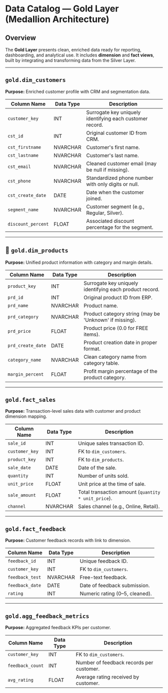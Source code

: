 # Data Catalog — Gold Layer (Medallion Architecture)

## Overview
The **Gold Layer** presents clean, enriched data ready for reporting, dashboarding, and analytical use. It includes **dimension** and **fact views**, built by integrating and transforming data from the Silver Layer.

---

## `gold.dim_customers`

**Purpose:** Enriched customer profile with CRM and segmentation data.

| Column Name       | Data Type | Description                                                  |
|-------------------|-----------|--------------------------------------------------------------|
| `customer_key`    | INT       | Surrogate key uniquely identifying each customer record.     |
| `cst_id`          | INT       | Original customer ID from CRM.                               |
| `cst_firstname`   | NVARCHAR  | Customer's first name.                                       |
| `cst_lastname`    | NVARCHAR  | Customer's last name.                                        |
| `cst_email`       | NVARCHAR  | Cleaned customer email (may be null if missing).             |
| `cst_phone`       | NVARCHAR  | Standardized phone number with only digits or null.          |
| `cst_create_date` | DATE      | Date when the customer joined.                               |
| `segment_name`    | NVARCHAR  | Customer segment (e.g., Regular, Silver).                    |
| `discount_percent`| FLOAT     | Associated discount percentage for the segment.              |

---

## 🔷 `gold.dim_products`

**Purpose:** Unified product information with category and margin details.

| Column Name       | Data Type | Description                                                   |
|-------------------|-----------|---------------------------------------------------------------|
| `product_key`     | INT       | Surrogate key uniquely identifying each product record.       |
| `prd_id`          | INT       | Original product ID from ERP.                                 |
| `prd_name`        | NVARCHAR  | Product name.                                                 |
| `prd_category`    | NVARCHAR  | Product category string (may be 'Unknown' if missing).        |
| `prd_price`       | FLOAT     | Product price (0.0 for FREE items).                           |
| `prd_create_date` | DATE      | Product creation date in proper format.                       |
| `category_name`   | NVARCHAR  | Clean category name from category table.                      |
| `margin_percent`  | FLOAT     | Profit margin percentage of the product category.             |

---

## `gold.fact_sales`

**Purpose:** Transaction-level sales data with customer and product dimension mapping.

| Column Name     | Data Type | Description                                                  |
|-----------------|-----------|--------------------------------------------------------------|
| `sale_id`       | INT       | Unique sales transaction ID.                                 |
| `customer_key`  | INT       | FK to `dim_customers`.                                       |
| `product_key`   | INT       | FK to `dim_products`.                                        |
| `sale_date`     | DATE      | Date of the sale.                                            |
| `quantity`      | INT       | Number of units sold.                                        |
| `unit_price`    | FLOAT     | Unit price at the time of sale.                              |
| `sale_amount`   | FLOAT     | Total transaction amount (`quantity * unit_price`).          |
| `channel`       | NVARCHAR  | Sales channel (e.g., Online, Retail).                        |

---

## `gold.fact_feedback`

**Purpose:** Customer feedback records with link to dimension.

| Column Name      | Data Type | Description                               |
|------------------|-----------|-------------------------------------------|
| `feedback_id`    | INT       | Unique feedback ID.                       |
| `customer_key`   | INT       | FK to `dim_customers`.                    |
| `feedback_test`  | NVARCHAR  | Free-text feedback.                       |
| `feedback_date`  | DATE      | Date of feedback submission.             |
| `rating`         | INT       | Numeric rating (0–5, cleaned).           |

---

## `gold.agg_feedback_metrics`

**Purpose:** Aggregated feedback KPIs per customer.

| Column Name      | Data Type | Description                                |
|------------------|-----------|--------------------------------------------|
| `customer_key`   | INT       | FK to `dim_customers`.                     |
| `feedback_count` | INT       | Number of feedback records per customer.   |
| `avg_rating`     | FLOAT     | Average rating received by customer.       |
